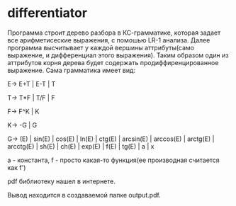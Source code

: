 # differentiator
Программа строит дерево разбора в КС-грамматике, которая задает все арифметисеские выражения, с помошью LR-1 анализа. Далее программа высчитывает у каждой вершины аттрибуты(само выражение, и дифференциал этого выражения). Таким образом один из аттрибутов корня дерева будет содержать продиффиренцированное выражение. Сама грамматика имеет вид:

E-> E+T | E-T | T

T-> T*F | T/F | F

F-> F^K | K

K-> -G | G

G-> (E) | sin(E) | cos(E) | ln(E) | ctg(E) | arcsin(E) | arccos(E) | arctg(E) | arcctg(E) | sh(E) | ch(E) | exp(E) | f(E) | tg(E) | a | x

a - константа, f - просто какая-то функция(ее производная считается как f')

pdf библиотеку нашел в интернете.

Вывод находится в создаваемой папке output.pdf.

